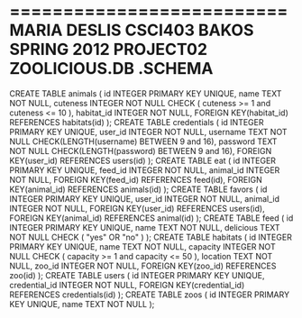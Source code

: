 ==========================
MARIA DESLIS
CSCI403 BAKOS SPRING 2012
PROJECT02
ZOOLICIOUS.DB .SCHEMA
==========================

CREATE TABLE animals (
id INTEGER PRIMARY KEY UNIQUE,
name TEXT NOT NULL,
cuteness INTEGER NOT NULL CHECK ( cuteness >= 1 and cuteness <= 10 ),
habitat_id INTEGER NOT NULL,
FOREIGN KEY(habitat_id) REFERENCES habitats(id)
);
CREATE TABLE credentials (
id INTEGER PRIMARY KEY UNIQUE,
user_id INTEGER NOT NULL,
username TEXT NOT NULL CHECK(LENGTH(username) BETWEEN 9 and 16),
password TEXT NOT NULL CHECK(LENGTH(password) BETWEEN 9 and 16),
FOREIGN KEY(user_id) REFERENCES users(id)
);
CREATE TABLE eat (
id INTEGER PRIMARY KEY UNIQUE,
feed_id INTEGER NOT NULL,
animal_id INTEGER NOT NULL,
FOREIGN KEY(feed_id) REFERENCES feed(id),
FOREIGN KEY(animal_id) REFERENCES animals(id)
);
CREATE TABLE favors (
id INTEGER PRIMARY KEY UNIQUE,
user_id INTEGER NOT NULL,
animal_id INTEGER NOT NULL,
FOREIGN KEY(user_id) REFERENCES users(id),
FOREIGN KEY(animal_id) REFERENCES animal(id)
);
CREATE TABLE feed (
id INTEGER PRIMARY KEY UNIQUE,
name TEXT NOT NULL,
delicious TEXT NOT NULL CHECK ( "yes" OR "no" )
);
CREATE TABLE habitats (
id INTEGER PRIMARY KEY UNIQUE,
name TEXT NOT NULL,
capacity INTEGER NOT NULL CHECK ( capacity >= 1 and capacity <= 50 ),
location TEXT NOT NULL,
zoo_id INTEGER NOT NULL,
FOREIGN KEY(zoo_id) REFERENCES zoo(id)
);
CREATE TABLE users (
id INTEGER PRIMARY KEY UNIQUE,
credential_id INTEGER NOT NULL,
FOREIGN KEY(credential_id) REFERENCES credentials(id)
);
CREATE TABLE zoos (
id INTEGER PRIMARY KEY UNIQUE,
name TEXT NOT NULL
);
